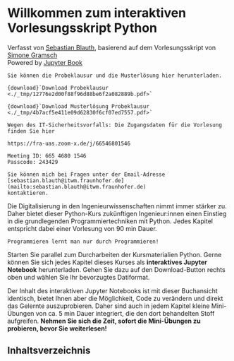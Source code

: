 # Willkommen zum interaktiven Vorlesungsskript Python

Verfasst von [Sebastian Blauth](https://sblauth.github.io/), basierend auf dem Vorlesungsskript von [Simone
Gramsch](https://www.frankfurt-university.de/de/erweiterungen/ansprechpartner/detail/simone-gramsch-1/?no_cache=1)\
Powered by [Jupyter Book](https://jupyterbook.org/)

```{important}
Sie können die Probeklausur und die Musterlösung hier herunterladen.

{download}`Download Probeklausur <./_tmp/12776e2d00f88f96d88be6f2a082889b.pdf>`

{download}`Download Musterlösung Probeklausur <./_tmp/4b7acf5e411e09d62830f6cf07ed7557.pdf>`
```

```{important}
Wegen des IT-Sicherheitsvorfalls: Die Zugangsdaten für die Vorlesung finden Sie hier

https://fra-uas.zoom-x.de/j/66546801546

Meeting ID: 665 4680 1546
Passcode: 243429

Sie können mich bei Fragen unter der Email-Adresse 
[sebastian.blauth@itwm.fraunhofer.de](mailto:sebastian.blauth@itwm.fraunhofer.de) 
kontaktieren.
```

Die Digitalisierung in den Ingenieurwissenschaften nimmt immer stärker zu. Daher
bietet dieser Python-Kurs zukünftigen Ingenieur:innen einen Einstieg in die
grundlegenden Programmiertechniken mit Python. Jedes Kapitel entspricht dabei
einer Vorlesung von 90 min Dauer. 

```{note}
Programmieren lernt man nur durch Programmieren!
```

Starten Sie parallel zum Durcharbeiten der Kursmaterialien Python. Gerne können Sie sich jedes Kapitel dieses Kurses als **interaktives Jupyter Notebook** herunterladen. Gehen Sie dazu auf den Download-Button rechts oben und wählen Sie Ihr bevorzugtes Datiformat.

Der Inhalt des interaktiven Jupyter Notebooks ist mit dieser Buchansicht identisch, bietet Ihnen aber die Möglichkeit, Code zu verändern und direkt das Gelernte auszuprobieren. Daher sind auch in jedem Kapitel kleine Mini-Übungen von ca. 5 min Dauer integriert, die den dort behandelten Stoff aufgreifen. **Nehmen Sie sich die Zeit, sofort die Mini-Übungen zu probieren, bevor Sie weiterlesen!** 

## Inhaltsverzeichnis
```{tableofcontents}
```


